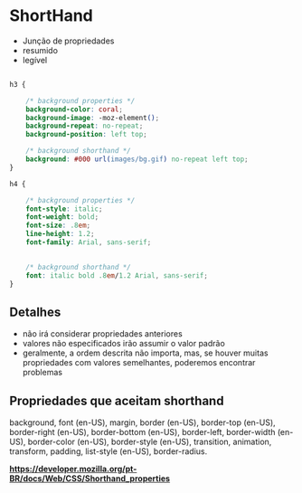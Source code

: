 # ShortHand

* Junção de propriedades
* resumido
* legível

```css

h3 {

	/* background properties */
	background-color: coral;
	background-image: -moz-element();
	background-repeat: no-repeat;
	background-position: left top;

	/* background shorthand */
	background: #000 url(images/bg.gif) no-repeat left top;
}

h4 {

	/* background properties */
	font-style: italic;
	font-weight: bold;
	font-size: .8em;
	line-height: 1.2;
	font-family: Arial, sans-serif;
	

	/* background shorthand */
	font: italic bold .8em/1.2 Arial, sans-serif;
}

```
## Detalhes

* não irá considerar propriedades anteriores
* valores não especificados irão assumir o valor padrão
* geralmente, a ordem descrita não importa, mas, se houver muitas
propriedades com valores semelhantes, poderemos encontrar problemas

## Propriedades que aceitam shorthand

 background, font (en-US), margin, border (en-US), border-top (en-US), border-right (en-US), border-bottom (en-US), border-left, border-width (en-US), border-color (en-US), border-style (en-US), transition, animation, transform, padding, list-style (en-US), border-radius.

 **https://developer.mozilla.org/pt-BR/docs/Web/CSS/Shorthand_properties**